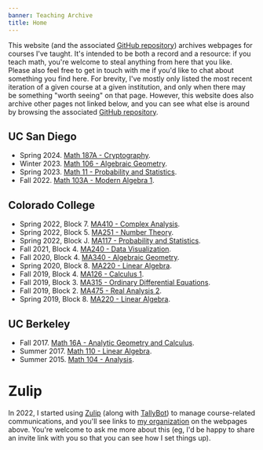 ```yaml
---
banner: Teaching Archive
title: Home
---
```


This website (and the associated [GitHub repository](https://github.com/sagrawalx/teaching)) archives webpages for courses I've taught. It's intended to be both a record and a resource: if you teach math, you're welcome to steal anything from here that you like. Please also feel free to get in touch with me if you'd like to chat about something you find here. For brevity, I've mostly only listed the most recent iteration of a given course at a given institution, and only when there may be something "worth seeing" on that page. However, this website does also archive other pages not linked below, and you can see what else is around by browsing the associated [GitHub repository](https://github.com/sagrawalx/teaching). 

## UC San Diego

* Spring 2024. [Math 187A - Cryptography](sp24_math187a).
* Winter 2023. [Math 106 - Algebraic Geometry](wi24_math106). 
* Spring 2023. [Math 11 - Probability and Statistics](sp23_math11).
* Fall 2022. [Math 103A - Modern Algebra 1](fa22_math103a).

## Colorado College

* Spring 2022, Block 7. [MA410 - Complex Analysis](sp22-b7_ma410). 
* Spring 2022, Block 5. [MA251 - Number Theory](sp22-b5_ma251). 
* Spring 2022, Block J. [MA117 - Probability and Statistics](sp22-bj_ma117).
* Fall 2021, Block 4. [MA240 - Data Visualization](fa21-b4_ma240).
* Fall 2020, Block 4. [MA340 - Algebraic Geometry](fa20-b4_ma340). 
* Spring 2020, Block 8. [MA220 - Linear Algebra](sp20-b8_ma220). 
* Fall 2019, Block 4. [MA126 - Calculus 1](fa19-b4_ma126).
* Fall 2019, Block 3. [MA315 - Ordinary Differential Equations](fa19-b3_ma315).
* Fall 2019, Block 2. [MA475 - Real Analysis 2](fa19-b2_ma475).
* Spring 2019, Block 8. [MA220 - Linear Algebra](sp19-b8_ma220).

## UC Berkeley

* Fall 2017. [Math 16A - Analytic Geometry and Calculus](fa17_math16a).
* Summer 2017. [Math 110 - Linear Algebra](su17_math110).
* Summer 2015. [Math 104 - Analysis](su15_math104).

# Zulip

In 2022, I started using [Zulip](https://zulip.com/) (along with [TallyBot](https://github.com/sagrawalx/tallybot)) to manage course-related communications, and you'll see links to [my organization](https://sunnysclasses.zulipchat.com/) on the webpages above. You're welcome to ask me more about this (eg, I'd be happy to share an invite link with you so that you can see how I set things up). 
